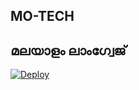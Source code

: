 ## MO-TECH


## മലയാളം ലാംഗ്വേജ്
[![Deploy](https://www.herokucdn.com/deploy/button.svg)](https://heroku.com/deploy?template=https://github.com/Mo-Tech-Muhammed/Filter-Muhammed)
